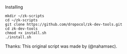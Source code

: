 Installing

    mkdir ~/zk-scripts
    cd ~/zk-scripts
    git clone https://github.com/dropocol/zk-dev-tools.git
    cd zk-dev-tools
    chmod +x install.sh
    ./install.sh

Thanks: This original script was made by (@nahamsec).